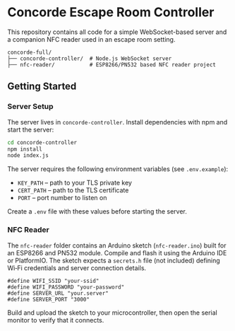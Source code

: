 # Concorde Escape Room Controller

This repository contains all code for a simple WebSocket-based server and a companion NFC reader used in an escape room setting.

```
concorde-full/
├── concorde-controller/  # Node.js WebSocket server
├── nfc-reader/           # ESP8266/PN532 based NFC reader project
```

## Getting Started

### Server Setup

The server lives in `concorde-controller`. Install dependencies with npm and start the server:

```bash
cd concorde-controller
npm install
node index.js
```

The server requires the following environment variables (see `.env.example`):

- `KEY_PATH` – path to your TLS private key
- `CERT_PATH` – path to the TLS certificate
- `PORT` – port number to listen on

Create a `.env` file with these values before starting the server.

### NFC Reader

The `nfc-reader` folder contains an Arduino sketch (`nfc-reader.ino`) built for an ESP8266 and PN532 module. Compile and flash it using the Arduino IDE or PlatformIO. The sketch expects a `secrets.h` file (not included) defining Wi‑Fi credentials and server connection details.

```
#define WIFI_SSID "your-ssid"
#define WIFI_PASSWORD "your-password"
#define SERVER_URL "your.server"
#define SERVER_PORT "3000"
```

Build and upload the sketch to your microcontroller, then open the serial monitor to verify that it connects.

